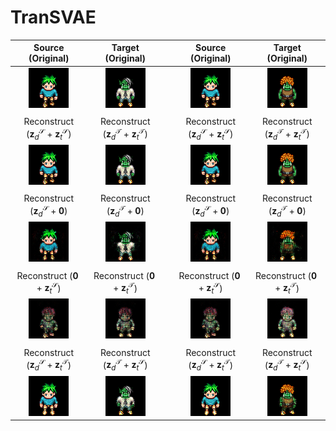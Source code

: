 # TranSVAE

| Source (Original) | Target (Original) |  | Source (Original) | Target (Original) |
| :-: | :-: | :-: | :-: | :-: |
| ![src_original](figure/src_original.gif) | ![tar_original](figure/tar_original.gif) |  | ![src_original](figure/example2/src_original.gif) | ![tar_original](figure/example2/tar_original.gif) |
| |
| Reconstruct ($\mathbf{z}_d^{\mathcal{S}}$ + $\mathbf{z}_t^{\mathcal{S}}$) | Reconstruct ($\mathbf{z}_d^{\mathcal{T}}$ + $\mathbf{z}_t^{\mathcal{T}}$) |  | Reconstruct ($\mathbf{z}_d^{\mathcal{S}}$ + $\mathbf{z}_t^{\mathcal{S}}$) | Reconstruct ($\mathbf{z}_d^{\mathcal{T}}$ + $\mathbf{z}_t^{\mathcal{T}}$) |
| ![src_recon](figure/src_recon.gif) | ![tar_recon](figure/tar_recon.gif) |  | ![src_recon](figure/example2/src_recon.gif) | ![tar_recon](figure/example2/tar_recon.gif) |
| |
| Reconstruct ($\mathbf{z}_d^{\mathcal{S}} + \mathbf{0}$) | Reconstruct ($\mathbf{z}_d^{\mathcal{T}} + \mathbf{0}$) |  | Reconstruct ($\mathbf{z}_d^{\mathcal{S}} + \mathbf{0}$) | Reconstruct ($\mathbf{z}_d^{\mathcal{T}} + \mathbf{0}$) | 
| ![recon_srcZf](figure/recon_srcZf.gif) | ![recon_tarZf](figure/recon_tarZf.gif) |  | ![recon_srcZf](figure/example2/recon_srcZf.gif) | ![recon_tarZf](figure/example2/recon_tarZf.gif) |
| |
| Reconstruct ($\mathbf{0} + \mathbf{z}_t^{\mathcal{S}}$) | Reconstruct ($\mathbf{0} + \mathbf{z}_t^{\mathcal{T}}$) |  | Reconstruct ($\mathbf{0} + \mathbf{z}_t^{\mathcal{S}}$) | Reconstruct ($\mathbf{0} + \mathbf{z}_t^{\mathcal{T}}$) | 
| ![recon_srcZt](figure/recon_srcZt.gif) | ![recon_tarZt](figure/recon_tarZt.gif) |  | ![recon_srcZt](figure/example2/recon_srcZt.gif) | ![recon_tarZt](figure/example2/recon_tarZt.gif) |
| |
| Reconstruct ($\mathbf{z}_d^{\mathcal{S}} + \mathbf{z}_t^{\mathcal{T}}$) | Reconstruct ($\mathbf{z}_d^{\mathcal{T}} + \mathbf{z}_t^{\mathcal{S}}$) |  | Reconstruct ($\mathbf{z}_d^{\mathcal{S}} + \mathbf{z}_t^{\mathcal{T}}$) | Reconstruct ($\mathbf{z}_d^{\mathcal{T}} + \mathbf{z}_t^{\mathcal{S}}$) | 
| ![recon_srcZf_tarZt](figure/recon_srcZf_tarZt.gif) | ![recon_tarZf_srcZt](figure/recon_tarZf_srcZt.gif) |  | ![recon_srcZf_tarZt](figure/example2/recon_srcZf_tarZt.gif) | ![recon_tarZf_srcZt](figure/example2/recon_tarZf_srcZt.gif) |
